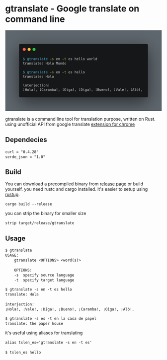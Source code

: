 gtranslate - Google translate on command line
===========

![alt text](gtranslate-in-action.png "gtranslate on action")

gtranslate is a command line tool for translation purpose, written on Rust. using unofficial API from google translate [extension for chrome](https://chrome.google.com/webstore/detail/google-translate/aapbdbdomjkkjkaonfhkkikfgjllcleb?hl=en)

Dependecies
----------------
```
curl = "0.4.28"
serde_json = "1.0"
```
Build
-------
You can download a precompiled binary from [release page](https://github.com/sabitm/gtranslate/releases) or build yourself. you need rustc and cargo installed. it's easier to setup using [rustup](https://rustup.rs/).
```
cargo build --release
```
you can strip the binary for smaller size
```
strip target/release/gtranslate
```

Usage
--------
```
$ gtranslate
USAGE:
	gtranslate <OPTIONS> <word(s)>

	OPTIONS:
	-s	specify source language
	-t	specify target language
```
```
$ gtranslate -s en -t es hello
translate: Hola

interjection:
¡Hola!, ¡Vale!, ¡Diga!, ¡Bueno!, ¡Caramba!, ¡Oiga!, ¡Aló!,
```
```
$ gtranslate -s es -t en la casa de papel
translate: the paper house
```
it's useful using aliases for translating
```
alias tslen_es='gtranslate -s en -t es'

$ tslen_es hello
```
